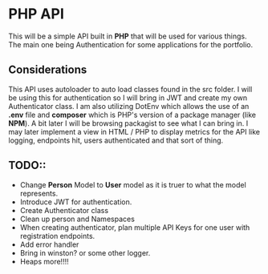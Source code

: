 # PHP API

This will be a simple API built in **PHP** that will be used for various things. The main one being Authentication for some applications for the portfolio.

## Considerations

This API uses autoloader to auto load classes found in the src folder.
I will be using this for authentication so I will bring in JWT and create my own
Authenticator class.
I am also utilizing DotEnv which allows the use of an **.env** file and **composer** which is PHP's version of a package manager (like **NPM**).
A bit later I will be browsing packagist to see what I can bring in.
I may later implement a view in HTML / PHP to display metrics for the API like logging, endpoints hit, users authenticated and that sort of thing.

## TODO::
- Change **Person** Model to **User** model as it is truer to what the model represents.
- Introduce JWT for authentication.
- Create Authenticator class
- Clean up person and Namespaces
- When creating authenticator, plan multiple API Keys for one user with registration endpoints.
- Add error handler
- Bring in winston? or some other logger.
- Heaps more!!!!